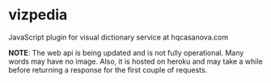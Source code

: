 # vizpedia
JavaScript plugin for visual dictionary service at hqcasanova.com

**NOTE**: The web api is being updated and is not fully operational. Many words may have no image. Also, it is hosted on heroku and may take a while before returning a response for the first couple of requests.
